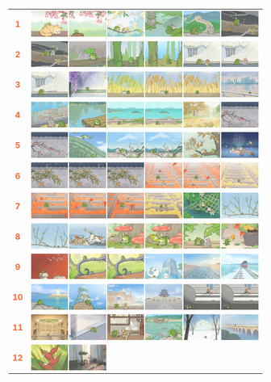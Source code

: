 <table style="width: 100%; border-collapse: collapse;">
  <tr>
    <td style="width: 3%; font-size: 16px; font-weight: bold; color: #FF6536; text-align: center;">1</td>
    <td style="width: 97%; display: flex; flex-wrap: wrap;">
      <img src="1746795297185.png" style="width: 16.66%; height: auto; margin-bottom: 2px;">
      <img src="1746800057425.png" style="width: 16.66%; height: auto; margin-bottom: 2px;">
      <img src="1746856981503.png" style="width: 16.66%; height: auto; margin-bottom: 2px;">
      <img src="1746799984421.png" style="width: 16.66%; height: auto; margin-bottom: 2px;">
      <img src="1746799981328.png" style="width: 16.66%; height: auto; margin-bottom: 2px;">
      <img src="1746800054123.png" style="width: 16.66%; height: auto; margin-bottom: 2px;">
    </td>
  </tr>
  <tr>
    <td style="width: 3%; font-size: 16px; font-weight: bold; color: #FF6536; text-align: center;">2</td>
    <td style="width: 97%; display: flex; flex-wrap: wrap;">
      <img src="1746800012289.png" style="width: 16.66%; height: auto; margin-bottom: 2px;">
      <img src="1746800049271.png" style="width: 16.66%; height: auto; margin-bottom: 2px;">
      <img src="1746798200455.png" style="width: 16.66%; height: auto; margin-bottom: 2px;">
      <img src="1746795323996.png" style="width: 16.66%; height: auto; margin-bottom: 2px;">
      <img src="1746800037722.png" style="width: 16.66%; height: auto; margin-bottom: 2px;">
      <img src="1746800000008.png" style="width: 16.66%; height: auto; margin-bottom: 2px;">
    </td>
  </tr>
  <tr>
    <td style="width: 3%; font-size: 16px; font-weight: bold; color: #FF6536; text-align: center;">3</td>
    <td style="width: 97%; display: flex; flex-wrap: wrap;">
      <img src="1746800024241.png" style="width: 16.66%; height: auto; margin-bottom: 2px;">
      <img src="1746800032468.png" style="width: 16.66%; height: auto; margin-bottom: 2px;">
      <img src="1746800047549.png" style="width: 16.66%; height: auto; margin-bottom: 2px;">
      <img src="1746800044261.png" style="width: 16.66%; height: auto; margin-bottom: 2px;">
      <img src="1746799996258.png" style="width: 16.66%; height: auto; margin-bottom: 2px;">
      <img src="1746800039345.png" style="width: 16.66%; height: auto; margin-bottom: 2px;">
    </td>
  </tr>
  <tr>
    <td style="width: 3%; font-size: 16px; font-weight: bold; color: #FF6536; text-align: center;">4</td>
    <td style="width: 97%; display: flex; flex-wrap: wrap;">
      <img src="1746800007049.png" style="width: 16.66%; height: auto; margin-bottom: 2px;">
      <img src="1746800029192.png" style="width: 16.66%; height: auto; margin-bottom: 2px;">
      <img src="1746800030814.png" style="width: 16.66%; height: auto; margin-bottom: 2px;">
      <img src="1746800027505.png" style="width: 16.66%; height: auto; margin-bottom: 2px;">
      <img src="1746800050950.png" style="width: 16.66%; height: auto; margin-bottom: 2px;">
      <img src="1746800052607.png" style="width: 16.66%; height: auto; margin-bottom: 2px;">
    </td>
  </tr>
  <tr>
    <td style="width: 3%; font-size: 16px; font-weight: bold; color: #FF6536; text-align: center;">5</td>
    <td style="width: 97%; display: flex; flex-wrap: wrap;">
      <img src="1746846404003.png" style="width: 16.66%; height: auto; margin-bottom: 2px;">
      <img src="1746795310193.png" style="width: 16.66%; height: auto; margin-bottom: 2px;">
      <img src="1746799986513.png" style="width: 16.66%; height: auto; margin-bottom: 2px;">
      <img src="1746795316903.png" style="width: 16.66%; height: auto; margin-bottom: 2px;">
      <img src="1746800010666.png" style="width: 16.66%; height: auto; margin-bottom: 2px;">
      <img src="1746795303005.png" style="width: 16.66%; height: auto; margin-bottom: 2px;">
    </td>
  </tr>
  <tr>
    <td style="width: 3%; font-size: 16px; font-weight: bold; color: #FF6536; text-align: center;">6</td>
    <td style="width: 97%; display: flex; flex-wrap: wrap;">
      <img src="1746800020883.png" style="width: 16.66%; height: auto; margin-bottom: 2px;">
      <img src="1746799988329.png" style="width: 16.66%; height: auto; margin-bottom: 2px;">
      <img src="1746798202958.png" style="width: 16.66%; height: auto; margin-bottom: 2px;">
      <img src="1746800001694.png" style="width: 16.66%; height: auto; margin-bottom: 2px;">
      <img src="1746800008946.png" style="width: 16.66%; height: auto; margin-bottom: 2px;">
      <img src="1746800015727.png" style="width: 16.66%; height: auto; margin-bottom: 2px;">
    </td>
  </tr>
  <tr>
    <td style="width: 3%; font-size: 16px; font-weight: bold; color: #FF6536; text-align: center;">7</td>
    <td style="width: 97%; display: flex; flex-wrap: wrap;">
      <img src="1746876784014.png" style="width: 16.66%; height: auto; margin-bottom: 2px;">
      <img src="1746800005065.png" style="width: 16.66%; height: auto; margin-bottom: 2px;">
      <img src="1746798192091.png" style="width: 16.66%; height: auto; margin-bottom: 2px;">
      <img src="1746798217457.png" style="width: 16.66%; height: auto; margin-bottom: 2px;">
      <img src="1746800014022.png" style="width: 16.66%; height: auto; margin-bottom: 2px;">
      <img src="1746799990038.png" style="width: 16.66%; height: auto; margin-bottom: 2px;">
    </td>
  </tr>
  <tr>
    <td style="width: 3%; font-size: 16px; font-weight: bold; color: #FF6536; text-align: center;">8</td>
    <td style="width: 97%; display: flex; flex-wrap: wrap;">
      <img src="1746800035919.png" style="width: 16.66%; height: auto; margin-bottom: 2px;">
      <img src="1746800003360.png" style="width: 16.66%; height: auto; margin-bottom: 2px;">
      <img src="1746800055806.png" style="width: 16.66%; height: auto; margin-bottom: 2px;">
      <img src="1746795300340.png" style="width: 16.66%; height: auto; margin-bottom: 2px;">
      <img src="1746800042644.png" style="width: 16.66%; height: auto; margin-bottom: 2px;">
      <img src="1746800022574.png" style="width: 16.66%; height: auto; margin-bottom: 2px;">
    </td>
  </tr>
  <tr>
    <td style="width: 3%; font-size: 16px; font-weight: bold; color: #FF6536; text-align: center;">9</td>
    <td style="width: 97%; display: flex; flex-wrap: wrap;">
      <img src="1746798194808.png" style="width: 16.66%; height: auto; margin-bottom: 2px;">
      <img src="1746798205317.png" style="width: 16.66%; height: auto; margin-bottom: 2px;">
      <img src="1746866449135.png" style="width: 16.66%; height: auto; margin-bottom: 2px;">
      <img src="1746800041063.png" style="width: 16.66%; height: auto; margin-bottom: 2px;">
      <img src="1746800025879.png" style="width: 16.66%; height: auto; margin-bottom: 2px;">
      <img src="1746856978773.png" style="width: 16.66%; height: auto; margin-bottom: 2px;">
    </td>
  </tr>
  <tr>
    <td style="width: 3%; font-size: 16px; font-weight: bold; color: #FF6536; text-align: center;">10</td>
    <td style="width: 97%; display: flex; flex-wrap: wrap;">
      <img src="1746798188973.png" style="width: 16.66%; height: auto; margin-bottom: 2px;">
      <img src="1746798220146.png" style="width: 16.66%; height: auto; margin-bottom: 2px;">
      <img src="1746800034191.png" style="width: 16.66%; height: auto; margin-bottom: 2px;">
      <img src="1746800059053.png" style="width: 16.66%; height: auto; margin-bottom: 2px;">
      <img src="1746800017406.png" style="width: 16.66%; height: auto; margin-bottom: 2px;">
      <img src="1746799991739.png" style="width: 16.66%; height: auto; margin-bottom: 2px;">
    </td>
  </tr>
  <tr>
    <td style="width: 3%; font-size: 16px; font-weight: bold; color: #FF6536; text-align: center;">11</td>
    <td style="width: 97%; display: flex; flex-wrap: wrap;">
      <img src="1746798226876.png" style="width: 16.66%; height: auto; margin-bottom: 2px;">
      <img src="1746798222203.png" style="width: 16.66%; height: auto; margin-bottom: 2px;">
      <img src="1746800019097.png" style="width: 16.66%; height: auto; margin-bottom: 2px;">
      <img src="1746799993406.png" style="width: 16.66%; height: auto; margin-bottom: 2px;">
      <img src="1746798197559.png" style="width: 16.66%; height: auto; margin-bottom: 2px;">
      <img src="1746800045882.png" style="width: 16.66%; height: auto; margin-bottom: 2px;">
    </td>
  </tr>
  <tr>
    <td style="width: 3%; font-size: 16px; font-weight: bold; color: #FF6536; text-align: center;">12</td>
    <td style="width: 97%; display: flex; flex-wrap: wrap;">
      <img src="1746798224405.png" style="width: 16.66%; height: auto; margin-bottom: 2px;">
      <img src="1746799998171.png" style="width: 16.66%; height: auto; margin-bottom: 2px;">
    </td>
  </tr>
</table>
